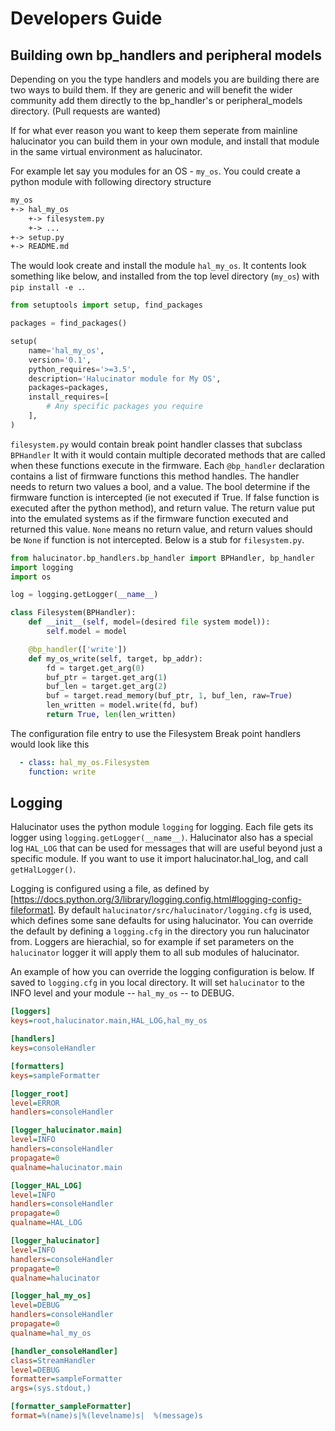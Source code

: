# Developers Guide

## Building own bp_handlers and peripheral models

Depending on you the type handlers and models you are building there are two
ways to build them.  If they are generic and will benefit the wider community
add them directly to the bp_handler's or peripheral_models directory.
(Pull requests are wanted)

If for what ever reason you want to keep them seperate from mainline halucinator
you can build them in your own module, and install that module in the same virtual
environment as halucinator.

For example let say you modules for an OS - `my_os`.
You could create a python module with following directory structure

```txt
my_os
+-> hal_my_os
    +-> filesystem.py
    +-> ...
+-> setup.py
+-> README.md
```
The  would look create and install the module `hal_my_os`. It contents look
something like below, and installed from the top level directory (`my_os`) with
`pip install -e .`.

```py
from setuptools import setup, find_packages

packages = find_packages()

setup(
    name='hal_my_os',
    version='0.1',
    python_requires='>=3.5',
    description='Halucinator module for My OS',
    packages=packages,
    install_requires=[
        # Any specific packages you require
    ],
)

```
`filesystem.py` would contain break point handler classes that subclass `BPHandler`
It with it would contain multiple decorated methods that are called when
these functions execute in the firmware.  Each `@bp_handler` declaration
contains a list of firmware functions this method handles.  The handler needs
to return two values a bool, and a value.  The bool determine if the firmware
function is intercepted (ie not executed if True. If false function is executed
after the python method), and return value.  The return value put into the emulated
systems as if the firmware function executed and returned this value. `None`
means no return value, and return values should be `None` if function is not
intercepted.  Below is a stub for `filesystem.py`.

```py
from halucinator.bp_handlers.bp_handler import BPHandler, bp_handler
import logging
import os

log = logging.getLogger(__name__)

class Filesystem(BPHandler):
    def __init__(self, model=(desired file system model)):
        self.model = model

    @bp_handler(['write'])
    def my_os_write(self, target, bp_addr):
        fd = target.get_arg(0)
        buf_ptr = target.get_arg(1)
        buf_len = target.get_arg(2)
        buf = target.read_memory(buf_ptr, 1, buf_len, raw=True)
        len_written = model.write(fd, buf)
        return True, len(len_written)

```

The configuration file entry to use the Filesystem Break point handlers would
look like this

```yaml
  - class: hal_my_os.Filesystem
    function: write
```

## Logging

Halucinator uses the python module `logging` for logging. Each
file gets its logger using `logging.getLogger(__name__)`.
Halucinator also has a special log `HAL_LOG` that can be used for
messages that will are useful beyond just a specific module. If you
want to use it import halucinator.hal_log, and call `getHalLogger()`.

Logging is configured using a file, as defined by [https://docs.python.org/3/library/logging.config.html#logging-config-fileformat].  By default
`halucinator/src/halucinator/logging.cfg` is used, which defines some sane defaults
for using halucinator. You can override the default by
defining a `logging.cfg` in the directory you run halucinator from.
Loggers are hierachial, so for example if set parameters on the `halucinator`
logger it will apply them to all sub modules of halucinator.

An example of how you can override the logging configuration is below.
If saved to `logging.cfg` in you local directory. It will set `halucinator` to
the INFO level and your module -- `hal_my_os` -- to DEBUG.

```ini
[loggers]
keys=root,halucinator.main,HAL_LOG,hal_my_os

[handlers]
keys=consoleHandler

[formatters]
keys=sampleFormatter

[logger_root]
level=ERROR
handlers=consoleHandler

[logger_halucinator.main]
level=INFO
handlers=consoleHandler
propagate=0
qualname=halucinator.main

[logger_HAL_LOG]
level=INFO
handlers=consoleHandler
propagate=0
qualname=HAL_LOG

[logger_halucinator]
level=INFO
handlers=consoleHandler
propagate=0
qualname=halucinator

[logger_hal_my_os]
level=DEBUG
handlers=consoleHandler
propagate=0
qualname=hal_my_os

[handler_consoleHandler]
class=StreamHandler
level=DEBUG
formatter=sampleFormatter
args=(sys.stdout,)

[formatter_sampleFormatter]
format=%(name)s|%(levelname)s|  %(message)s
```
